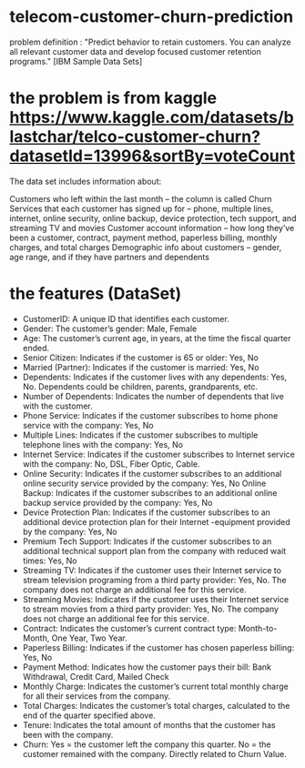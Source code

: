 # telecom-customer-churn-prediction
problem definition :
"Predict behavior to retain customers. You can analyze all relevant customer data and develop focused customer retention programs." [IBM Sample Data Sets]

# the problem is from kaggle https://www.kaggle.com/datasets/blastchar/telco-customer-churn?datasetId=13996&sortBy=voteCount
The data set includes information about:

Customers who left within the last month – the column is called Churn
Services that each customer has signed up for – phone, multiple lines, internet, online security, online backup, device protection, tech support, and streaming TV and movies
Customer account information – how long they’ve been a customer, contract, payment method, paperless billing, monthly charges, and total charges
Demographic info about customers – gender, age range, and if they have partners and dependents

# the features (DataSet)
- CustomerID: A unique ID that identifies each customer.
- Gender: The customer’s gender: Male, Female
- Age: The customer’s current age, in years, at the time the fiscal quarter ended.
- Senior Citizen: Indicates if the customer is 65 or older: Yes, No
- Married (Partner): Indicates if the customer is married: Yes, No
- Dependents: Indicates if the customer lives with any dependents: Yes, No. Dependents could be children, parents, grandparents, etc.
- Number of Dependents: Indicates the number of dependents that live with the customer.
- Phone Service: Indicates if the customer subscribes to home phone service with the company: Yes, No
- Multiple Lines: Indicates if the customer subscribes to multiple telephone lines with the company: Yes, No
- Internet Service: Indicates if the customer subscribes to Internet service with the company: No, DSL, Fiber Optic, Cable.
- Online Security: Indicates if the customer subscribes to an additional online security service provided by the company: Yes, No
  Online Backup: Indicates if the customer subscribes to an additional online backup service provided by the company: Yes, No
- Device Protection Plan: Indicates if the customer subscribes to an additional device protection plan for their Internet -equipment provided by the company: Yes, No
- Premium Tech Support: Indicates if the customer subscribes to an additional technical support plan from the company with reduced wait times: Yes, No
- Streaming TV: Indicates if the customer uses their Internet service to stream television programing from a third party provider: Yes, No. The company does not charge an additional fee for this service.
- Streaming Movies: Indicates if the customer uses their Internet service to stream movies from a third party provider: Yes, No. The company does not charge an additional fee for this service.
- Contract: Indicates the customer’s current contract type: Month-to-Month, One Year, Two Year.
- Paperless Billing: Indicates if the customer has chosen paperless billing: Yes, No
- Payment Method: Indicates how the customer pays their bill: Bank Withdrawal, Credit Card, Mailed Check
- Monthly Charge: Indicates the customer’s current total monthly charge for all their services from the company.
- Total Charges: Indicates the customer’s total charges, calculated to the end of the quarter specified above.
- Tenure: Indicates the total amount of months that the customer has been with the company.
- Churn: Yes = the customer left the company this quarter. No = the customer remained with the company. Directly related to Churn Value.
